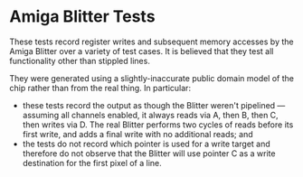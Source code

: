 # Amiga Blitter Tests

These tests record register writes and subsequent memory accesses by the Amiga Blitter over a variety of test cases. It is believed that they test all functionality other than stippled lines.

They were generated using a slightly-inaccurate public domain model of the chip rather than from the real thing. In particular:

* these tests record the output as though the Blitter weren't pipelined — assuming all channels enabled, it always reads via A, then B, then C, then writes via D. The real Blitter performs two cycles of reads before its first write, and adds a final write with no additional reads; and
* the tests do not record which pointer is used for a write target and therefore do not observe that the Blitter will use pointer C as a write destination for the first pixel of a line.
